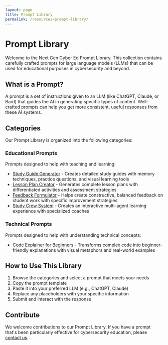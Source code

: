 ```yaml
---
layout: page
title: Prompt Library
permalink: /resources/prompt-library/
---
```


# Prompt Library

Welcome to the Next Gen Cyber Ed Prompt Library. This collection contains carefully crafted prompts for large language models (LLMs) that can be used for educational purposes in cybersecurity and beyond.

## What is a Prompt?

A prompt is a set of instructions given to an LLM (like ChatGPT, Claude, or Bard) that guides the AI in generating specific types of content. Well-crafted prompts can help you get more consistent, useful responses from these AI systems.

## Categories

Our Prompt Library is organized into the following categories:

### Educational Prompts

Prompts designed to help with teaching and learning:

- [Study Guide Generator](/resources/prompt-library/study-guide-generator/) - Creates detailed study guides with memory techniques, practice questions, and visual learning tools
- [Lesson Plan Creator](/resources/prompt-library/lesson-plan-creator/) - Generates complete lesson plans with differentiated activities and assessment strategies
- [Feedback Formulator](/resources/prompt-library/feedback-formulator/) - Helps create constructive, balanced feedback on student work with specific improvement strategies
- [Study Crew System](/resources/prompt-library/study-crew-system/) - Creates an interactive multi-agent learning experience with specialized coaches

### Technical Prompts

Prompts designed to help with understanding technical concepts:

- [Code Explainer for Beginners](/resources/prompt-library/code-explainer/) - Transforms complex code into beginner-friendly explanations with visual metaphors and real-world examples

## How to Use This Library

1. Browse the categories and select a prompt that meets your needs
2. Copy the prompt template
3. Paste it into your preferred LLM (e.g., ChatGPT, Claude)
4. Replace any placeholders with your specific information
5. Submit and interact with the response

## Contribute

We welcome contributions to our Prompt Library. If you have a prompt that's been particularly effective for cybersecurity education, please [contact us](mailto:contact@nextgencybered.org).